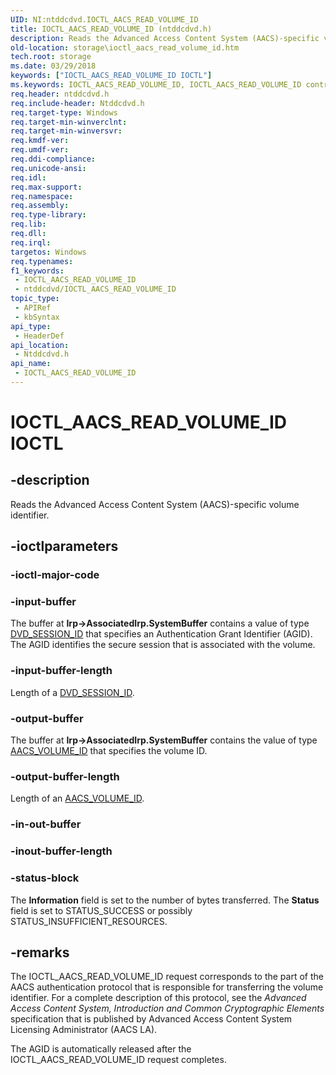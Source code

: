 ```yaml
---
UID: NI:ntddcdvd.IOCTL_AACS_READ_VOLUME_ID
title: IOCTL_AACS_READ_VOLUME_ID (ntddcdvd.h)
description: Reads the Advanced Access Content System (AACS)-specific volume identifier.
old-location: storage\ioctl_aacs_read_volume_id.htm
tech.root: storage
ms.date: 03/29/2018
keywords: ["IOCTL_AACS_READ_VOLUME_ID IOCTL"]
ms.keywords: IOCTL_AACS_READ_VOLUME_ID, IOCTL_AACS_READ_VOLUME_ID control, IOCTL_AACS_READ_VOLUME_ID control code [Storage Devices], k307_ec201772-11c1-4825-8a71-f00f621a1b04.xml, ntddcdvd/IOCTL_AACS_READ_VOLUME_ID, storage.ioctl_aacs_read_volume_id
req.header: ntddcdvd.h
req.include-header: Ntddcdvd.h
req.target-type: Windows
req.target-min-winverclnt: 
req.target-min-winversvr: 
req.kmdf-ver: 
req.umdf-ver: 
req.ddi-compliance: 
req.unicode-ansi: 
req.idl: 
req.max-support: 
req.namespace: 
req.assembly: 
req.type-library: 
req.lib: 
req.dll: 
req.irql: 
targetos: Windows
req.typenames: 
f1_keywords:
 - IOCTL_AACS_READ_VOLUME_ID
 - ntddcdvd/IOCTL_AACS_READ_VOLUME_ID
topic_type:
 - APIRef
 - kbSyntax
api_type:
 - HeaderDef
api_location:
 - Ntddcdvd.h
api_name:
 - IOCTL_AACS_READ_VOLUME_ID
---
```


# IOCTL_AACS_READ_VOLUME_ID IOCTL


## -description

Reads the Advanced Access Content System (AACS)-specific volume identifier.

## -ioctlparameters

### -ioctl-major-code

### -input-buffer

The buffer at <b>Irp->AssociatedIrp.SystemBuffer</b> contains a value of type <a href="/previous-versions/windows/hardware/drivers/ff553743(v=vs.85)">DVD_SESSION_ID</a> that specifies an Authentication Grant Identifier (AGID). The AGID identifies the secure session that is associated with the volume.

### -input-buffer-length

Length of a <a href="/previous-versions/windows/hardware/drivers/ff553743(v=vs.85)">DVD_SESSION_ID</a>.

### -output-buffer

The buffer at <b>Irp->AssociatedIrp.SystemBuffer</b> contains the value of type <a href="/windows-hardware/drivers/ddi/ntddcdvd/ns-ntddcdvd-_aacs_volume_id">AACS_VOLUME_ID</a> that specifies the volume ID.

### -output-buffer-length

Length of an <a href="/windows-hardware/drivers/ddi/ntddcdvd/ns-ntddcdvd-_aacs_volume_id">AACS_VOLUME_ID</a>.

### -in-out-buffer

### -inout-buffer-length

### -status-block

The <b>Information</b> field is set to the number of bytes transferred. The <b>Status</b> field is set to STATUS_SUCCESS or possibly STATUS_INSUFFICIENT_RESOURCES.

## -remarks

The IOCTL_AACS_READ_VOLUME_ID request corresponds to the part of the AACS authentication protocol that is responsible for transferring the volume identifier. For a complete description of this protocol, see the <i>Advanced Access Content System, Introduction and Common Cryptographic Elements</i> specification that is published by Advanced Access Content System Licensing Administrator (AACS LA). 

The AGID is automatically released after the IOCTL_AACS_READ_VOLUME_ID request completes.
